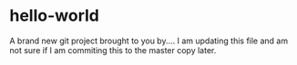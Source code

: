 # hello-world
A brand new git project brought to you by....
I am updating this file and am not sure if I am commiting this to the master copy later.
